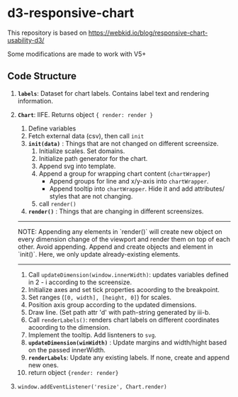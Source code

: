 # d3-responsive-chart

This repository is based on https://webkid.io/blog/responsive-chart-usability-d3/

Some modifications are made to work with V5+

## Code Structure
1. **`labels`**: Dataset for chart labels. Contains label text and rendering information.
2. **`Chart`**: IIFE. Returns object `{ render: render }`    
   1. Define variables
   2. Fetch external data (csv), then call `init`
   3. **`init(data)`** : Things that are not changed on different screensize. 
      1. Initialize scales. Set domains. 
      2. Initialize path generator for the chart.
      3. Append svg into template.
      4. Append a group for wrapping chart content (`chartWrapper`)
         - Append groups for line and x/y-axis into `chartWrapper`.
         - Append tooltip into `chartWrapper`. Hide it and add attributes/ styles that are not changing. 
      5. call `render()`
   4. **`render()`** : Things that are changing in different screensizes.   
   <hr>
   NOTE: Appending any elements in `render()` will create new object on every dimension change of the viewport and render them on top of each other. Avoid appending. Append and create objects and element in `init()`. Here, we only update already-existing elements. 
   <hr>  
   
      1. Call `updateDimension(window.innerWidth)`: updates variables defined in 2 - i according to the screensize.
      2. Initialize axes and set tick properties acoording to the breakpoint.
      3. Set ranges (`[0, width], [height, 0]`) for scales.   
      4. Position axis group according to the updated dimensions.
      5. Draw line. (Set path attr 'd' with path-string generated by iii-b.
      6. Call `renderLabels()`: renders chart labels on different coordinates acoording to the dimension.
      7. Implement the tooltip. Add lisnteners to `svg`.
   5. **`updateDimension(winWidth)`** : Update margins and width/hight based on the passed innerWidth.
   6. **`renderLabels`**: Update any existing labels. If none, create and append new ones.
   7. return object `{render: render}`
3. `window.addEventListener('resize', Chart.render)`
      
   
